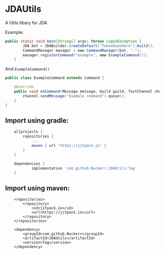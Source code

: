 # JDAUtils
A Utils libary for JDA

Example:

```java
public static void main(String[] args) throws LoginException {
        JDA bot = JDABuilder.createDefault("TokenGoesHere").build();
        CommandManager manager = new CommandManager(bot, "-");
        manager.registerCommand("example", new ExampleCommand());
    }
```
And `ExampleCommand()`
```java
public class ExampleCommand extends Command {

    @Override
    public void onCommand(Message message, Guild guild, TextChannel channel, String[] args) {
        channel.sendMessage("Example command").queue();
    }
}
```

##  Import using gradle:
```gradle
	allprojects {
		repositories {
			...
			maven { url 'https://jitpack.io' }
		}
	}
```

```gradle
	dependencies {
	        implementation 'com.github.Nuckerr:JDAUtils:Tag'
	}
```


## Import using maven:
```maven
	<repositories>
		<repository>
		    <id>jitpack.io</id>
		    <url>https://jitpack.io</url>
		</repository>
	</repositories>
```
```maven
	<dependency>
	    <groupId>com.github.Nuckerr</groupId>
	    <artifactId>JDAUtils</artifactId>
	    <version>Tag</version>
	</dependency>
```
